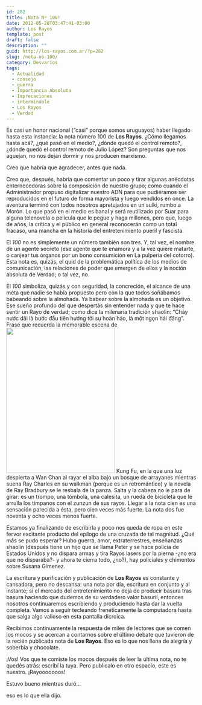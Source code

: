 ```yaml
---
id: 282
title: ¡Nota Nº 100!
date: 2012-05-28T03:47:41-03:00
author: Los Rayos
template: post
draft: false
description: ""
guid: http://los-rayos.com.ar/?p=282
slug: /nota-no-100/
category: Desvaríos
tags:
  - Actualidad
  - consejo
  - guerra
  - Importancia Absoluta
  - Imprecaciones
  - interminable
  - Los Rayos
  - Verdad
---
```

Es casi un honor nacional (“casi” porque somos uruguayos) haber llegado hasta esta instancia: la nota número 100 de **Los Rayos**. ¿Cómo llegamos hasta acá?, ¿qué pasó en el medio?, ¿dónde quedó el control remoto?, ¿dónde quedó el control remoto de Julio López? Son preguntas que nos aquejan, no nos dejan dormir y nos producen marxismo.

Creo que habría que agradecer, antes que nada.

Creo que, después, habría que comentar un poco y tirar algunas anécdotas enternecedoras sobre la composición de nuestro grupo; como cuando el Administrador propuso digitalizar nuestro ADN para que pudiéramos ser reproducidos en el futuro de forma mayorista y luego vendidos en once. La aventura terminó con todos nosotros apretujados en un sulki, rumbo a Morón. Lo que pasó en el medio es banal y será reutilizado por Suar para alguna telenovela o película que le pegue y haga millones, pero que, luego de años, la crítica y el público en general reconocerán como un total fracaso, una mancha en la historia del entretenimiento pueril y fascista.

El _100_ no es simplemente un número también son tres. Y, tal vez, el nombre de un agente secreto (ese agente que te enamora y a la vez quiere matarte, o canjear tus órganos por un bono consumición en La pulpería del cotorro). Esta nota es, quizás, el quid de la problemática política de los medios de comunicación, las relaciones de poder que emergen de ellos y la noción absoluta de Verdad; o tal vez, no.

El _100_ simboliza, quizás y con seguridad, la concreción, el alcance de una meta que nadie se había propuesto pero con la que todos soñábamos babeando sobre la almohada. Ya babear sobre la almohada es un objetivo. Ese sueño profundo del que despertás sin entender nada y que te hace sentir un Rayo de verdad; como dice la milenaria tradición shaolin: “Chảy nước dãi là bước đầu tiên hướng tới sự hoàn hảo, là một ngọn hải đăng”. Frase que recuerda la memorable escena de<img class="alignright" title="Wan Chan Kein" src="https://www.nostalgiastore.co.uk/files/kungfu.JPG" alt="" width="288" height="384" /> Kung Fu, en la que una luz despierta a Wan Chan al rayar el alba bajo un bosque de arrayanes mientras suena Ray Charles en su walkman (porque es un retromántico) y la novela de Ray Bradbury se le resbala de la panza. Salta y la cabeza no le para de girar: es un trompo, una tómbola, una calesita, un rueda de bicicleta que le arrulla los tímpanos con el zunzun de sus rayos. Llegar a la nota cien es una sensación parecida a ésta, pero cien veces más fuerte. La nota dos fue noventa y ocho veces menos fuerte.

Estamos ya finalizando de escribirla y poco nos queda de ropa en este fervor excitante producto del epílogo de una cruzada de tal magnitud. ¿Qué más se pudo esperar? Hubo guerra, amor, extraterrestres, enseñanzas shaolin (después tiene un hijo que se llama Peter y se hace policía de Estados Unidos y no dispara armas y tira Rayos lasers por la pierna -¿no era que no disparaba?- y ahora te cierra todo, ¿no?), hay policiales y chimentos sobre Susana Gimenez.

La escritura y purificación y publicación de **Los Rayos** es constante y cansadora, pero no descansa: una nota por día, escritura en conjunto y al instante; si el mercado del entretenimiento no deja de producir basura tras basura haciendo que dudemos de su verdadero valor basuril, entonces nosotros continuaremos escribiendo y produciendo hasta dar la vuelta completa. Vamos a seguir tecleando frenéticamente la computadora hasta que salga algo valioso en esta pantalla dicroica.

Recibimos continuamente la respuesta de miles de lectores que se comen los mocos y se acercan a contarnos sobre el último debate que tuvieron de la recién publicada nota de **Los Rayos**. Eso es lo que nos llena de alegría y soberbia y chocolate.

¡Vos! Vos que te comiste los mocos después de leer la última nota, no te quedés atrás: escribí la tuya. Pero publicalo en otro espacio, este es nuestro. ¡Rayooooooos!

Estuvo bueno mientras duró...

eso es lo que ella dijo.